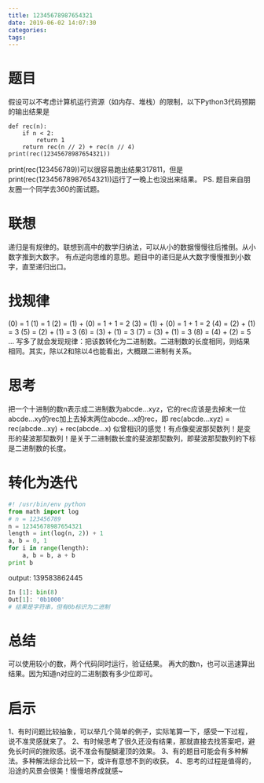 ```yaml
---
title: 12345678987654321
date: 2019-06-02 14:07:30
categories:
tags:
---
```

# 题目
假设可以不考虑计算机运行资源（如内存、堆栈）的限制，以下Python3代码预期的输出结果是
```python3
def rec(n):
    if n < 2:
        return 1
    return rec(n // 2) + rec(n // 4)
print(rec(12345678987654321))
```
print(rec(123456789))可以很容易跑出结果317811，但是print(rec(12345678987654321))运行了一晚上也没出来结果。
PS. 题目来自朋友圈一个同学去360的面试题。
# 联想
递归是有规律的。联想到高中的数学归纳法，可以从小的数据慢慢往后推倒。从小数字推到大数字。
有点逆向思维的意思。题目中的递归是从大数字慢慢推到小数字，直至递归出口。
# 找规律
(0) = 1
(1) = 1
(2) = (1) + (0) = 1 + 1 = 2
(3) = (1) + (0) = 1 + 1 = 2
(4) = (2) + (1) = 3
(5) = (2) + (1) = 3
(6) = (3) + (1) = 3
(7) = (3) + (1) = 3
(8) = (4) + (2) = 5
...
写多了就会发现规律：把该数转化为二进制数。二进制数的长度相同，则结果相同。其实，除以2和除以4也能看出，大概跟二进制有关系。
# 思考
把一个十进制的数n表示成二进制数为abcde...xyz，它的rec应该是去掉末一位abcde...xy的rec加上去掉末两位abcde...x的rec，即
rec(abcde...xyz) = rec(abcde...xy) + rec(abcde...x)
似曾相识的感觉！有点像斐波那契数列！是变形的斐波那契数列！是关于二进制数长度的斐波那契数列，即斐波那契数列的下标是二进制数的长度。
# 转化为迭代
```python
#! /usr/bin/env python
from math import log
# n = 123456789
n = 12345678987654321
length = int(log(n, 2)) + 1
a, b = 0, 1
for i in range(length):
    a, b = b, a + b
print b
```
output: 139583862445
```python
In [1]: bin(8)
Out[1]: '0b1000'
# 结果是字符串，但有0b标识为二进制
```
# 总结
可以使用较小的数，两个代码同时运行，验证结果。
再大的数n，也可以迅速算出结果。因为知道n对应的二进制数有多少位即可。
# 启示
1、有时问题比较抽象，可以举几个简单的例子，实际笔算一下，感受一下过程，说不准灵感就来了。
2、有时候思考了很久还没有结果，那就直接去找答案吧，避免长时间的挫败感。说不准会有醍醐灌顶的效果。
3、有的题目可能会有多种解法。多种解法综合比较一下，或许有意想不到的收获。
4、思考的过程是值得的，沿途的风景会很美！慢慢培养成就感~
